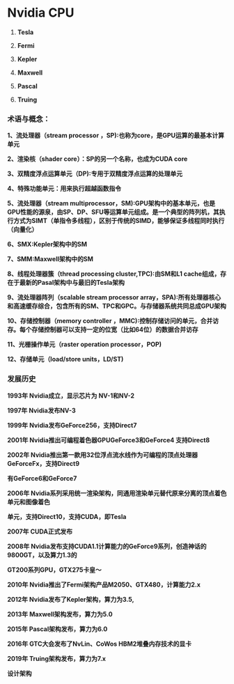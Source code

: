 # Nvidia CPU

1. **Tesla**                

2. **Fermi**              
3. **Kepler**            
4. **Maxwell**         
5. **Pascal**            
6. **Truing**            

### 术语与概念：

**1、流处理器（stream processor ，SP):也称为core，是GPU运算的最基本计算单元**

**2、渲染核（shader core）：SP的另一个名称，也成为CUDA core**

**3、双精度浮点运算单元（DP):专用于双精度浮点运算的处理单元**

**4、特殊功能单元：用来执行超越函数指令**

**5、流处理器（stream multiprocessor，SM):GPU架构中的基本单元，也是GPU性能的源泉，由SP、DP、SFU等运算单元组成。是一个典型的阵列机，其执行方式为SIMT（单指令多线程），区别于传统的SIMD，能够保证多线程同时执行（向量化）**

**6、SMX:Kepler架构中的SM**

**7、SMM:Maxwell架构中的SM** 

**8、线程处理器簇（thread processing cluster,TPC):由SM和L1 cache组成，存在于最新的Pasal架构中与最旧的Tesla架构**

**9、流处理器阵列（scalable stream processor array，SPA):所有处理器核心和高速缓存综合，包含所有的SM、TPC和GPC。与存储器系统共同总成GPU架构**

**10、存储控制器（memory controller ，MMC):控制存储访问的单元，合并访存。每个存储控制器可以支持一定的位宽（比如64位）的数据合并访存**

**11、光栅操作单元（raster operation processor，POP)**

**12、存储单元（load/store units，LD/ST)**





### 发展历史

**1993年  Nvidia成立，显示芯片为 NV-1和NV-2**

**1997年   Nvidia发布NV-3**

**1999年   Nvidia发布GeForce256，支持Direct7**

**2001年   Nvidia推出可编程着色器GPUGeForce3和GeForce4 支持Direct8**

**2002年   Nvidia推出第一款用32位浮点流水线作为可编程的顶点处理器GeForceFx，支持Direct9**

**有GeForce6和GeForce7**

**2006年  Nvidia系列采用统一渲染架构，同通用渲染单元替代原来分离的顶点着色单元和图像着色**

**单元，支持Direct10，支持CUDA，即Tesla**

**2007年 CUDA正式发布**

**2008年  Nvidia发布支持CUDA1.1计算能力的GeForce9系列，创造神话的9800GT，以及算力1.3的**

**GT200系列GPU，GTX275卡皇～**

**2010年   Nvidia推出了Fermi架构产品M2050、GTX480，计算能力2.x**

**2012年   Nvidia发布了Kepler架构，算力为3.5,**

**2013年   Maxwell架构发布，算力为5.0**

**2015年    Pascal架构发布，算力为6.0**

**2016年    GTC大会发布了NvLin、CoWos HBM2堆叠内存技术的显卡**

**2019年  Truing架构发布，算力为7.x**



**设计架构**

